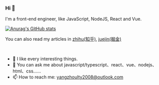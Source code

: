 ### Hi 🥳

I'm a front-end engineer, like JavaScript, NodeJS, React and Vue.

[![Anurag's GitHub stats](https://github-readme-stats.vercel.app/api?username=HiWayne&count_private=true&title_color=#fff&text_color=#fff&bg_color=#e86444,#904e95)](https://github.com/anuraghazra/github-readme-stats)

You can also read my articles in [zhihu(知乎)](https://www.zhihu.com/people/yu-guo-tian-qing-60-94/posts), [juejin(掘金)](https://juejin.cn/user/1838039174490685) 

<br />

- 🌱 I like every interesting things.
- 💬 You can ask me about javascript/typescript、react、vue、nodejs、html、css……
- 📫 How to reach me: yangzhoulty2008@outlook.com

<!--
**HiWayne/HiWayne** is a ✨ _special_ ✨ repository because its `README.md` (this file) appears on your GitHub profile.

Here are some ideas to get you started:

- 🔭 I’m currently working on ...
- 🌱 I’m currently learning ...
- 👯 I’m looking to collaborate on ...
- 🤔 I’m looking for help with ...
- 💬 Ask me about ...
- 📫 How to reach me: ...
- 😄 Pronouns: ...
- ⚡ Fun fact: ...
-->
